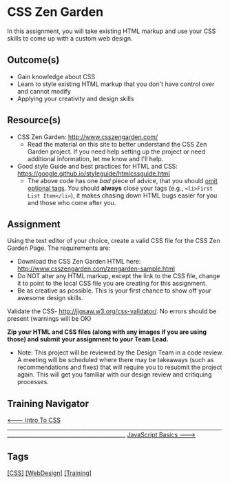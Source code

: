 # CSS Zen Garden
In this assignment, you will take existing HTML markup and use your CSS skills to come up with a custom web design.

## Outcome(s)
* Gain knowledge about CSS
* Learn to style existing HTML markup that you don't have control over and cannot modify
* Applying your creativity and design skills

## Resource(s)
- CSS Zen Garden: http://www.csszengarden.com/
   - Read the material on this site to better understand the CSS Zen Garden project. If you need help setting up the project or need additional information, let me know and I'll help.
- Good style Guide and best practices for HTML and CSS: https://google.github.io/styleguide/htmlcssguide.html
   - The above code has one *bad* piece of advice, that you should [omit optional tags](https://google.github.io/styleguide/htmlcssguide.html#Optional_Tags). You should **always** close your tags (e.g., `<li>First List Item</li>`), it makes chasing down HTML bugs easier for you and those who come after you.

## Assignment
Using the text editor of your choice, create a valid CSS file for the CSS Zen Garden Page. The requirements are:

* Download the CSS Zen Garden HTML here: http://www.csszengarden.com/zengarden-sample.html
* Do NOT alter any HTML markup, except the link to the CSS file, change it to point to the local CSS file you are creating for this assignment.
* Be as creative as possible. This is your first chance to show off your awesome design skills.

Validate the CSS- http://jigsaw.w3.org/css-validator/. No errors should be present (warnings will be OK)

**Zip your HTML and CSS files (along with any images if you are using those) and submit your assignment to your Team Lead.**

* Note: This project will be reviewed by the Design Team in a code review. A meeting will be scheduled where there may be takeaways (such as recommendations and fixes) that will require you to resubmit the project again. This will get you familiar with our design review and critiquing processes.

## Training Navigator
[<--- Intro To CSS](https://code.cmich.edu/IT-AppDevelopment/Documentation/wiki/-/wikis/Training-Assignment-2---Intro-To-CSS) _________________________________________________________________________________________________________________________ [JavaScript Basics --->](https://code.cmich.edu/IT-AppDevelopment/Documentation/wiki/-/wikis/Training-Assignment-4---JavaScript-Basics)

## Tags
[[CSS]](https://code.cmich.edu/search?project_id=365&repository_ref=master&scope=wiki_blobs&search=CSSTag)
[[WebDesign]](https://code.cmich.edu/search?project_id=365&repository_ref=master&scope=wiki_blobs&search=WebDesignTag)
[[Training]](https://code.cmich.edu/search?project_id=365&repository_ref=master&scope=wiki_blobs&search=TrainingTag)